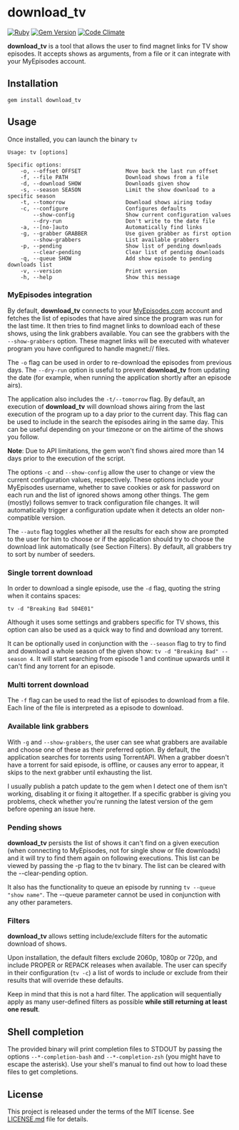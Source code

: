 # download_tv

[![Ruby](https://github.com/guille/download_tv/actions/workflows/ruby.yml/badge.svg?branch=master)](https://github.com/guille/download_tv/actions/workflows/ruby.yml)
[![Gem Version](https://badge.fury.io/rb/download_tv.svg)](https://badge.fury.io/rb/download_tv)
[![Code Climate](https://codeclimate.com/github/guille/download_tv.svg)](https://codeclimate.com/github/guille/download_tv)

**download_tv** is a tool that allows the user to find magnet links for TV show episodes. It accepts shows as arguments, from a file or it can integrate with your MyEpisodes account.

## Installation

`gem install download_tv`

## Usage

Once installed, you can launch the binary `tv`

```
Usage: tv [options]

Specific options:
    -o, --offset OFFSET              Move back the last run offset
    -f, --file PATH                  Download shows from a file
    -d, --download SHOW              Downloads given show
    -s, --season SEASON              Limit the show download to a specific season
    -t, --tomorrow                   Download shows airing today
    -c, --configure                  Configures defaults
        --show-config                Show current configuration values
        --dry-run                    Don't write to the date file
    -a, --[no-]auto                  Automatically find links
    -g, --grabber GRABBER            Use given grabber as first option
        --show-grabbers              List available grabbers
    -p, --pending                    Show list of pending downloads
        --clear-pending              Clear list of pending downloads
    -q, --queue SHOW                 Add show episode to pending downloads list
    -v, --version                    Print version
    -h, --help                       Show this message
```

### MyEpisodes integration

By default, **download_tv** connects to your [MyEpisodes.com](https://www.myepisodes.com/) account and fetches the list of episodes that have aired since the program was run for the last time. It then tries to find magnet links to download each of these shows, using the link grabbers available. You can see the grabbers with the `--show-grabbers` option. These magnet links will be executed with whatever program you have configured to handle magnet:// files.

The `-o` flag can be used in order to re-download the episodes from previous days. The `--dry-run` option is useful to prevent **download_tv** from updating the date (for example, when running the application shortly after an episode airs).

The application also includes the `-t/--tomorrow` flag. By default, an execution of **download_tv** will download shows airing from the last execution of the program up to a day prior to the current day. This flag can be used to include in the search the episodes airing in the same day. This can be useful depending on your timezone or on the airtime of the shows you follow.

**Note**: Due to API limitations, the gem won't find shows aired more than 14 days prior to the execution of the script.

The options `-c` and `--show-config` allow the user to change or view the current configuration values, respectively. These options include your MyEpisodes username, whether to save cookies or ask for password on each run and the list of ignored shows among other things. The gem (mostly) follows semver to track configuration file changes. It will automatically trigger a configuration update when it detects an older non-compatible version.

The `--auto` flag toggles whether all the results for each show are prompted to the user for him to choose or if the application should try to choose the download link automatically (see Section Filters). By default, all grabbers try to sort by number of seeders.

### Single torrent download

In order to download a single episode, use the `-d` flag, quoting the string when it contains spaces:

```
tv -d "Breaking Bad S04E01"
```

Although it uses some settings and grabbers specific for TV shows, this option can also be used as a quick way to find and download any torrent.

It can be optionally used in conjunction with the `--season` flag to try to find and download a whole season of the given show: `tv -d "Breaking Bad" --season 4`. It will start searching from episode 1 and continue upwards until it can't find any torrent for an episode.

### Multi torrent download

The `-f` flag can be used to read the list of episodes to download from a file. Each line of the file is interpreted as a episode to download.

### Available link grabbers

With `-g` and `--show-grabbers`, the user can see what grabbers are available and choose one of these as their preferred option. By default, the application searches for torrents using TorrentAPI. When a grabber doesn't have a torrent for said episode, is offline, or causes any error to appear, it skips to the next grabber until exhausting the list.

I usually publish a patch update to the gem when I detect one of them isn't working, disabling it or fixing it altogether. If a specific grabber is giving you problems, check whether you're running the latest version of the gem before opening an issue here.

### Pending shows

**download_tv** persists the list of shows it can't find on a given execution (when connecting to MyEpisodes, not for single show or file downloads) and it will try to find them again on following executions. This list can be viewed by passing the -p flag to the tv binary. The list can be cleared with the --clear-pending option.

It also has the functionality to queue an episode by running `tv --queue "show name"`. The --queue parameter cannot be used in conjunction with any other parameters.

### Filters

**download_tv** allows setting include/exclude filters for the automatic download of shows.

Upon installation, the default filters exclude 2060p, 1080p or 720p, and include PROPER or REPACK releases when available. The user can specify in their configuration (`tv -c`) a list of words to include or exclude from their results that will override these defaults.

Keep in mind that this is not a hard filter. The application will sequentially apply as many user-defined filters as possible **while still returning at least one result**.

## Shell completion

The provided binary will print completion files to STDOUT by passing the options `--*-completion-bash` and `--*-completion-zsh` (you might have to escape the asterisk). Use your shell's manual to find out how to load these files to get completions.

## License

This project is released under the terms of the MIT license. See [LICENSE.md](https://github.com/guille/download_tv/blob/master/LICENSE.md) file for details.
